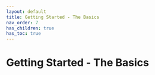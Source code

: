 ```yaml
---
layout: default
title: Getting Started - The Basics
nav_order: 7
has_children: true
has_toc: true
---
```


# Getting Started - The Basics


